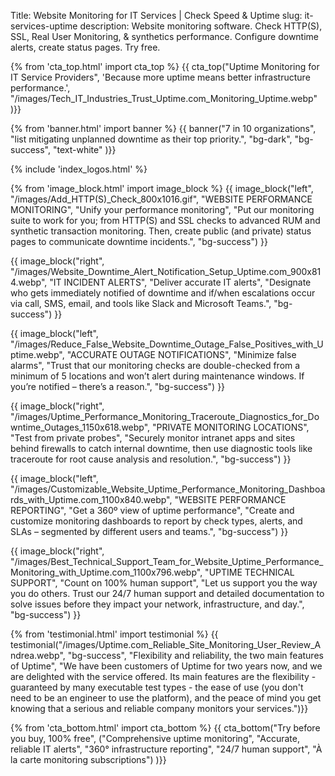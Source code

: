 Title: Website Monitoring for IT Services | Check Speed & Uptime
slug: it-services-uptime
description: Website monitoring software. Check HTTP(S), SSL, Real User Monitoring, & synthetics performance. Configure downtime alerts, create status pages. Try free.


{% from 'cta_top.html' import cta_top %} 
{{ cta_top("Uptime Monitoring for IT Service Providers",
  'Because more uptime means better infrastructure performance.',
  "/images/Tech_IT_Industries_Trust_Uptime.com_Monitoring_Uptime.webp"
)}}


{% from 'banner.html' import banner %} 
{{ banner("<span class='text-success'>7</span> in <span class='text-success'>10</span> organizations",
  "list mitigating unplanned downtime as their top priority.",
  "bg-dark",
  "bg-success",
  "text-white"
)}}

 <div class="container bg-white my-5">
  {% include 'index_logos.html' %}
 </div>

{% from 'image_block.html' import image_block %}
{{ image_block("left", "/images/Add_HTTP(S)_Check_800x1016.gif",
"WEBSITE PERFORMANCE MONITORING",
"Unify your performance monitoring",
"Put our monitoring suite to work for you; from HTTP(S) and SSL checks to advanced RUM and synthetic transaction monitoring. Then, create public (and private) status pages to communicate downtime incidents.",
"bg-success") }}

{{ image_block("right", "/images/Website_Downtime_Alert_Notification_Setup_Uptime.com_900x814.webp",
"IT INCIDENT ALERTS",
"Deliver accurate IT alerts",
"Designate who gets immediately notified of downtime and if/when escalations occur via call, SMS, email, and tools like Slack and Microsoft Teams.",
"bg-success") }}

{{ image_block("left", "/images/Reduce_False_Website_Downtime_Outage_False_Positives_with_Uptime.webp",
"ACCURATE OUTAGE NOTIFICATIONS",
"Minimize false alarms",
"Trust that our monitoring checks are double-checked from a minimum of 5 locations and won’t alert during maintenance windows. If you’re notified – there’s a reason.",
"bg-success") }}

{{ image_block("right", "/images/Uptime_Performance_Monitoring_Traceroute_Diagnostics_for_Downtime_Outages_1150x618.webp",
"PRIVATE MONITORING LOCATIONS",
"Test from private probes",
"Securely monitor intranet apps and sites behind firewalls to catch internal downtime, then use diagnostic tools like traceroute for root cause analysis and resolution.",
"bg-success") }}

{{ image_block("left", "/images/Customizable_Website_Uptime_Performance_Monitoring_Dashboards_with_Uptime.com_1100x840.webp",
"WEBSITE PERFORMANCE REPORTING",
"Get a 360º view of uptime performance",
"Create and customize monitoring dashboards to report by check types, alerts, and SLAs  – segmented by different users and teams.",
"bg-success") }}

{{ image_block("right", "/images/Best_Technical_Support_Team_for_Website_Uptime_Performance_Monitoring_with_Uptime.com_1100x796.webp",
"UPTIME TECHNICAL SUPPORT",
"Count on 100% human support",
"Let us support you the way you do others. Trust our 24/7 human support and detailed documentation to solve issues before they impact your network, infrastructure, and day.",
"bg-success") }}


{% from 'testimonial.html' import testimonial %}
{{ testimonial("/images/Uptime.com_Reliable_Site_Monitoring_User_Review_Andrea.webp",
  "bg-success",
  "Flexibility and reliability, the two main features of Uptime",
  "We have been customers of Uptime for two years now, and we are delighted with the service offered. Its main features are the flexibility - guaranteed by many executable test types - the ease of use (you don't need to be an engineer to use the platform), and the peace of mind you get knowing that a serious and reliable company monitors your services.")}}


{% from 'cta_bottom.html' import cta_bottom %} 
{{ cta_bottom("Try before you buy, 100% free",
  ("Comprehensive uptime monitoring", 
  "Accurate, reliable IT alerts",
  "360° infrastructure reporting",
  "24/7 human support",
  "À la carte monitoring subscriptions")
  )}}
